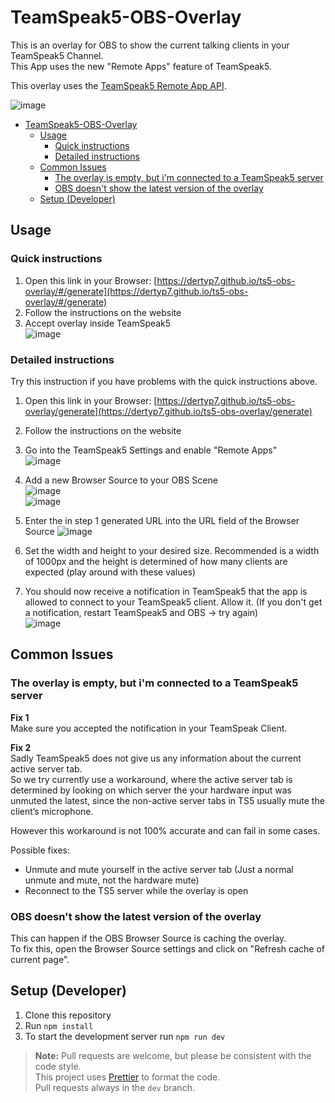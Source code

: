 # TeamSpeak5-OBS-Overlay

This is an overlay for OBS to show the current talking clients in your TeamSpeak5 Channel.  
This App uses the new "Remote Apps" feature of TeamSpeak5.

This overlay uses the [TeamSpeak5 Remote App API](https://github.com/DerTyp7/react-ts5-remote-app-api).

![image](https://github.com/DerTyp7/ts5-obs-overlay/assets/76851529/d0ab06f2-1a36-479d-826f-bd4bd3d405b7)

- [TeamSpeak5-OBS-Overlay](#teamspeak5-obs-overlay)
  - [Usage](#usage)
    - [Quick instructions](#quick-instructions)
    - [Detailed instructions](#detailed-instructions)
  - [Common Issues](#common-issues)
    - [The overlay is empty, but i'm connected to a TeamSpeak5 server](#the-overlay-is-empty-but-im-connected-to-a-teamspeak5-server)
    - [OBS doesn't show the latest version of the overlay](#obs-doesnt-show-the-latest-version-of-the-overlay)
  - [Setup (Developer)](#setup-developer)

## Usage

### Quick instructions

1. Open this link in your Browser: [https://dertyp7.github.io/ts5-obs-overlay/#/generate](https://dertyp7.github.io/ts5-obs-overlay/#/generate)
2. Follow the instructions on the website
3. Accept overlay inside TeamSpeak5  
   ![image](https://github.com/DerTyp7/ts5-obs-overlay/assets/76851529/40faa435-e128-415f-98eb-a9e8809e8f65)

### Detailed instructions

Try this instruction if you have problems with the quick instructions above.

1. Open this link in your Browser: [https://dertyp7.github.io/ts5-obs-overlay/generate](https://dertyp7.github.io/ts5-obs-overlay/generate)

2. Follow the instructions on the website

3. Go into the TeamSpeak5 Settings and enable "Remote Apps"  
   ![image](https://github.com/DerTyp7/ts5-obs-overlay/assets/76851529/b31bc553-fde2-46ab-b07c-d3c81339cc7d)

4. Add a new Browser Source to your OBS Scene  
   ![image](https://github.com/DerTyp7/ts5-obs-overlay/assets/76851529/0198b468-bb96-4b65-bdd4-3d6bb3ef7d25)  
   ![image](https://github.com/DerTyp7/ts5-obs-overlay/assets/76851529/58ad399f-5344-456f-b243-6e267b489fd5)

5. Enter the in step 1 generated URL into the URL field of the Browser Source
   ![image](https://github.com/DerTyp7/ts5-obs-overlay/assets/76851529/50b755f9-d4b4-469f-9136-e2b18f226547)

6. Set the width and height to your desired size. Recommended is a width of 1000px and the height is determined of how many clients are expected (play around with these values)

7. You should now receive a notification in TeamSpeak5 that the app is allowed to connect to your TeamSpeak5 client. Allow it. (If you don't get a notification, restart TeamSpeak5 and OBS -> try again)  
   ![image](https://github.com/DerTyp7/ts5-obs-overlay/assets/76851529/40faa435-e128-415f-98eb-a9e8809e8f65)

## Common Issues

### The overlay is empty, but i'm connected to a TeamSpeak5 server

**Fix 1**  
Make sure you accepted the notification in your TeamSpeak Client.

**Fix 2**  
Sadly TeamSpeak5 does not give us any information about the current active server tab.  
So we try currently use a workaround, where the active server tab is determined by looking on which server the your hardware input was unmuted the latest, since the non-active server tabs in TS5 usually mute the client’s microphone.

However this workaround is not 100% accurate and can fail in some cases.

Possible fixes:

- Unmute and mute yourself in the active server tab (Just a normal unmute and mute, not the hardware mute)
- Reconnect to the TS5 server while the overlay is open

### OBS doesn't show the latest version of the overlay

This can happen if the OBS Browser Source is caching the overlay.  
To fix this, open the Browser Source settings and click on "Refresh cache of current page".

## Setup (Developer)

1. Clone this repository
2. Run `npm install`
3. To start the development server run `npm run dev`

> **Note:** Pull requests are welcome, but please be consistent with the code style.  
> This project uses [Prettier](https://prettier.io/) to format the code.  
> Pull requests always in the `dev` branch.
